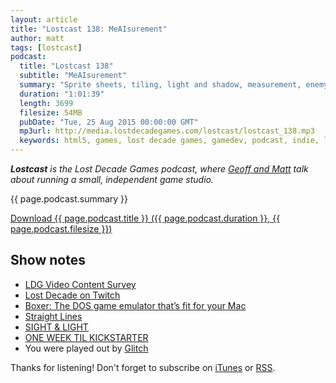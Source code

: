 ```yaml
---
layout: article
title: "Lostcast 138: MeAIsurement"
author: matt
tags: [lostcast]
podcast:
  title: "Lostcast 138"
  subtitle: "MeAIsurement"
  summary: "Sprite sheets, tiling, light and shadow, measurement, enemy AI, and our upcoming Kickstarter. This and more!"
  duration: "1:01:39"
  length: 3699
  filesize: 54MB
  pubDate: "Tue, 25 Aug 2015 00:00:00 GMT"
  mp3url: http://media.lostdecadegames.com/lostcast/lostcast_138.mp3
  keywords: html5, games, lost decade games, gamedev, podcast, indie, lostcast
---
```

_**Lostcast** is the Lost Decade Games podcast, where [Geoff and Matt](/about/) talk about running a small, independent game studio._

{{ page.podcast.summary }}

<a class="download-podcast" href="{{ page.podcast.mp3url }}">
	Download {{ page.podcast.title }} ({{ page.podcast.duration }}, {{ page.podcast.filesize }})
</a>

## Show notes

* [LDG Video Content Survey](https://docs.google.com/forms/d/1_16PHLqWCyO1gcLJM7yahoHXYCVfKl-qjw1-JjW0KtA/viewform)
* [Lost Decade on Twitch](http://www.twitch.tv/LostDecadeGames)
* [Boxer: The DOS game emulator that’s fit for your Mac](http://boxerapp.com/)
* [Straight Lines](http://www.ctrlpaint.com/videos/straight-lines)
* [SIGHT & LIGHT](http://ncase.me/sight-and-light/)
* [ONE WEEK TIL KICKSTARTER](http://www.wizardslizard.com/2/)
* You were played out by [Glitch](https://joshuamorse.bandcamp.com/track/glitch)

Thanks for listening! Don't forget to subscribe on [iTunes](http://itunes.apple.com/us/podcast/lostcast/id481950724) or [RSS](/lostcast.xml).
